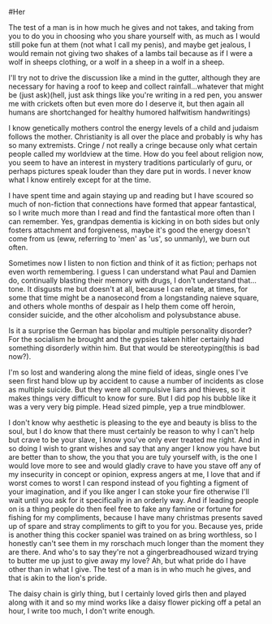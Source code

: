 #Her

The test of a man is in how much he gives and not takes, and taking from you to do you in choosing who you share yourself with, as much as I would still poke fun at them (not what I call my penis), and maybe get jealous, I would remain not giving two shakes of a lambs tail because as if I were a wolf in sheeps clothing, or a wolf in a sheep in a wolf in a sheep.

I'll try not to drive the discussion like a mind in the gutter, although they are necessary for having a roof to keep and collect rainfall...whatever that might be (just ask)(hell, just ask things like you're writing in a red pen, you answer me with crickets often but even more do I deserve it, but then again all humans are shortchanged for healthy humored halfwitism handwritings)

I know genetically mothers control the energy levels of a child and judaism follows the mother. Christianity is all over the place and probably is why has so many extremists. Cringe / not really a cringe because only what certain people called my worldview at the time. How do you feel about religion now, you seem to have an interest in mystery traditions particularly of guru, or perhaps pictures speak louder than they dare put in words. I never know what I know entirely except for at the time.

I have spent time and again staying up and reading but I have scoured so much of non-fiction that connections have formed that appear fantastical, so I write much more than I read and find the fantastical more often than I can remember. Yes, grandpas dementia is kicking in on both sides but only fosters attachment and forgiveness, maybe it's good the energy doesn't come from us (eww, referring to 'men' as 'us', so unmanly), we burn out often.

Sometimes now I listen to non fiction and think of it as fiction; perhaps not even worth remembering. I guess I can understand what Paul and Damien do, continually blasting their memory with drugs, I don't understand that... tone. It disgusts me but doesn't at all, because I can relate, at times, for some that time might be a nanosecond from a longstanding naieve square, and others whole months of despair as I help them come off heroin, consider suicide, and the other alcoholism and polysubstance abuse.

Is it a surprise the German has bipolar and multiple personality disorder? For the socialism he brought and the gypsies taken hitler certainly had something disorderly within him. But that would be stereotyping(this is bad now?).

I'm so lost and wandering along the mine field of ideas, single ones I've seen first hand blow up by accident to cause a number of incidents as close as multiple suicide. But they were all compulsive liars and thieves, so it makes things very difficult to know for sure. But I did pop his bubble like it was a very very big pimple. Head sized pimple, yep a true mindblower.

I don't know why aesthetic is pleasing to the eye and beauty is bliss to the soul, but I do know that there must certainly be reason to why I can't help but crave to be your slave, I know you've only ever treated me right. And in so doing I wish to grant wishes and say that any anger I know you have but are better than to show, the you that you are tuly yourself with, is the one I would love more to see and would gladly crave to have you stave off any of my insecurity in concept or opinion, express angers at me, I love that and if worst comes to worst I can respond instead of you fighting a figment of your imagination, and if you like anger I can stoke your fire otherwise I'll wait until you ask for it specifically in an orderly way. And if leading people on is a thing people do then feel free to fake any famine or fortune for fishing for my compliments, because I have many christmas presents saved up of spare and stray compliments to gift to you for you. Because yes, pride is another thing this cocker spaniel was trained on as bring worthless, so I honestly can't see them in my rorschach much longer than the moment they are there. And who's to say they're not a gingerbreadhoused wizard trying to butter me up just to give away my love? Ah, but what pride do I have other than in what I give. The test of a man is in who much he gives, and that is akin to the lion's pride.

The daisy chain is girly thing, but I certainly loved girls then and played along with it and so my mind works like a daisy flower picking off a petal an hour, I write too much, I don't write enough.